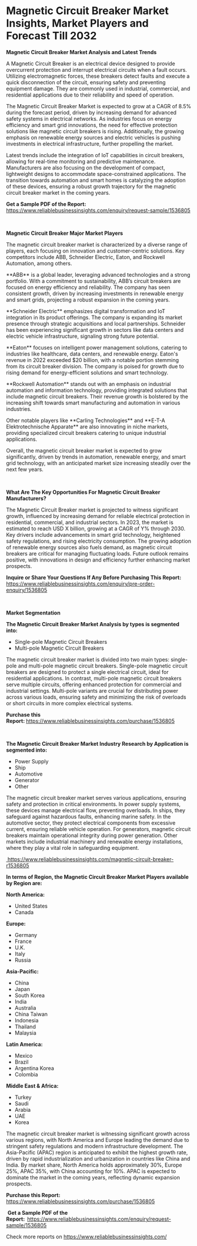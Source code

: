 <p><h1>Magnetic Circuit Breaker Market Insights, Market Players and Forecast Till 2032</h1></p><p><strong>Magnetic Circuit Breaker Market Analysis and Latest Trends</strong></p>
<p><p>A Magnetic Circuit Breaker is an electrical device designed to provide overcurrent protection and interrupt electrical circuits when a fault occurs. Utilizing electromagnetic forces, these breakers detect faults and execute a quick disconnection of the circuit, ensuring safety and preventing equipment damage. They are commonly used in industrial, commercial, and residential applications due to their reliability and speed of operation.</p><p>The Magnetic Circuit Breaker Market is expected to grow at a CAGR of 8.5% during the forecast period, driven by increasing demand for advanced safety systems in electrical networks. As industries focus on energy efficiency and smart grid innovations, the need for effective protection solutions like magnetic circuit breakers is rising. Additionally, the growing emphasis on renewable energy sources and electric vehicles is pushing investments in electrical infrastructure, further propelling the market.</p><p>Latest trends include the integration of IoT capabilities in circuit breakers, allowing for real-time monitoring and predictive maintenance. Manufacturers are also focusing on the development of compact, lightweight designs to accommodate space-constrained applications. The transition towards automation and smart homes is catalyzing the adoption of these devices, ensuring a robust growth trajectory for the magnetic circuit breaker market in the coming years.</p></p>
<p><strong>Get a Sample PDF of the Report:&nbsp;</strong> <a href="https://www.reliablebusinessinsights.com/enquiry/request-sample/1536805?utm_campaign=3076&utm_medium=2&utm_source=Github&utm_content=ia&utm_term=06042025&utm_id=magnetic-circuit-breaker">https://www.reliablebusinessinsights.com/enquiry/request-sample/1536805</a></p>
<p>&nbsp;</p>
<p><strong>Magnetic Circuit Breaker Major Market Players</strong></p>
<p><p>The magnetic circuit breaker market is characterized by a diverse range of players, each focusing on innovation and customer-centric solutions. Key competitors include ABB, Schneider Electric, Eaton, and Rockwell Automation, among others.</p><p>**ABB** is a global leader, leveraging advanced technologies and a strong portfolio. With a commitment to sustainability, ABB’s circuit breakers are focused on energy efficiency and reliability. The company has seen consistent growth, driven by increasing investments in renewable energy and smart grids, projecting a robust expansion in the coming years.</p><p>**Schneider Electric** emphasizes digital transformation and IoT integration in its product offerings. The company is expanding its market presence through strategic acquisitions and local partnerships. Schneider has been experiencing significant growth in sectors like data centers and electric vehicle infrastructure, signaling strong future potential.</p><p>**Eaton** focuses on intelligent power management solutions, catering to industries like healthcare, data centers, and renewable energy. Eaton's revenue in 2022 exceeded $20 billion, with a notable portion stemming from its circuit breaker division. The company is poised for growth due to rising demand for energy-efficient solutions and smart technology.</p><p>**Rockwell Automation** stands out with an emphasis on industrial automation and information technology, providing integrated solutions that include magnetic circuit breakers. Their revenue growth is bolstered by the increasing shift towards smart manufacturing and automation in various industries.</p><p>Other notable players like **Carling Technologies** and **E-T-A Elektrotechnische Apparate** are also innovating in niche markets, providing specialized circuit breakers catering to unique industrial applications.</p><p>Overall, the magnetic circuit breaker market is expected to grow significantly, driven by trends in automation, renewable energy, and smart grid technology, with an anticipated market size increasing steadily over the next few years.</p></p>
<p>&nbsp;</p>
<p><strong>What Are The Key Opportunities For Magnetic Circuit Breaker Manufacturers?</strong></p>
<p><p>The Magnetic Circuit Breaker market is projected to witness significant growth, influenced by increasing demand for reliable electrical protection in residential, commercial, and industrial sectors. In 2023, the market is estimated to reach USD X billion, growing at a CAGR of Y% through 2030. Key drivers include advancements in smart grid technology, heightened safety regulations, and rising electricity consumption. The growing adoption of renewable energy sources also fuels demand, as magnetic circuit breakers are critical for managing fluctuating loads. Future outlook remains positive, with innovations in design and efficiency further enhancing market prospects.</p></p>
<p><strong>Inquire or Share Your Questions If Any Before Purchasing This Report:</strong> <a href="https://www.reliablebusinessinsights.com/enquiry/pre-order-enquiry/1536805?utm_campaign=3076&utm_medium=2&utm_source=Github&utm_content=ia&utm_term=06042025&utm_id=magnetic-circuit-breaker">https://www.reliablebusinessinsights.com/enquiry/pre-order-enquiry/1536805</a></p>
<p>&nbsp;</p>
<p><strong>Market Segmentation</strong></p>
<p><strong>The Magnetic Circuit Breaker Market Analysis by types is segmented into:</strong></p>
<p><ul><li>Single-pole Magnetic Circuit Breakers</li><li>Multi-pole Magnetic Circuit Breakers</li></ul></p>
<p><p>The magnetic circuit breaker market is divided into two main types: single-pole and multi-pole magnetic circuit breakers. Single-pole magnetic circuit breakers are designed to protect a single electrical circuit, ideal for residential applications. In contrast, multi-pole magnetic circuit breakers serve multiple circuits, offering enhanced protection for commercial and industrial settings. Multi-pole variants are crucial for distributing power across various loads, ensuring safety and minimizing the risk of overloads or short circuits in more complex electrical systems.</p></p>
<p><strong>Purchase this Report:&nbsp;</strong><a href="https://www.reliablebusinessinsights.com/purchase/1536805?utm_campaign=3076&utm_medium=2&utm_source=Github&utm_content=ia&utm_term=06042025&utm_id=magnetic-circuit-breaker">https://www.reliablebusinessinsights.com/purchase/1536805</a></p>
<p>&nbsp;</p>
<p><strong>The Magnetic Circuit Breaker Market Industry Research by Application is segmented into:</strong></p>
<p><ul><li>Power Supply</li><li>Ship</li><li>Automotive</li><li>Generator</li><li>Other</li></ul></p>
<p><p>The magnetic circuit breaker market serves various applications, ensuring safety and protection in critical environments. In power supply systems, these devices manage electrical flow, preventing overloads. In ships, they safeguard against hazardous faults, enhancing marine safety. In the automotive sector, they protect electrical components from excessive current, ensuring reliable vehicle operation. For generators, magnetic circuit breakers maintain operational integrity during power generation. Other markets include industrial machinery and renewable energy installations, where they play a vital role in safeguarding equipment.</p></p>
<p><a href="https://www.reliablebusinessinsights.com/magnetic-circuit-breaker-r1536805?utm_campaign=3076&utm_medium=2&utm_source=Github&utm_content=ia&utm_term=06042025&utm_id=magnetic-circuit-breaker">&nbsp;https://www.reliablebusinessinsights.com/magnetic-circuit-breaker-r1536805</a></p>
<p><strong>In terms of Region, the Magnetic Circuit Breaker Market Players available by Region are:</strong></p>
<p>
    <p> <strong> North America: </strong>
        <ul>
            <li>United States</li>
            <li>Canada</li>
        </ul>
        </p> 
    <p> <strong> Europe: </strong>
        <ul>
            <li>Germany</li>
            <li>France</li>
            <li>U.K.</li>
            <li>Italy</li>
            <li>Russia</li>
        </ul>
        </p> 
    <p> <strong> Asia-Pacific: </strong>
        <ul>
            <li>China</li>
            <li>Japan</li>
            <li>South Korea</li>
            <li>India</li>
            <li>Australia</li>
            <li>China Taiwan</li>
            <li>Indonesia</li>
            <li>Thailand</li>
            <li>Malaysia</li>
        </ul>
        </p> 
    <p> <strong> Latin America: </strong>
        <ul>
            <li>Mexico</li>
            <li>Brazil</li>
            <li>Argentina Korea</li>
            <li>Colombia</li>
        </ul>
        </p> 
    <p> <strong> Middle East & Africa: </strong>
        <ul>
            <li>Turkey</li>
            <li>Saudi</li>
            <li>Arabia</li>
            <li>UAE</li>
            <li>Korea</li>
        </ul>
    </p>
    </p>
<p><p>The magnetic circuit breaker market is witnessing significant growth across various regions, with North America and Europe leading the demand due to stringent safety regulations and modern infrastructure development. The Asia-Pacific (APAC) region is anticipated to exhibit the highest growth rate, driven by rapid industrialization and urbanization in countries like China and India. By market share, North America holds approximately 30%, Europe 25%, APAC 35%, with China accounting for 10%. APAC is expected to dominate the market in the coming years, reflecting dynamic expansion prospects.</p></p>
<p><strong>Purchase this Report: </strong><a href="https://www.reliablebusinessinsights.com/purchase/1536805?utm_campaign=3076&utm_medium=2&utm_source=Github&utm_content=ia&utm_term=06042025&utm_id=magnetic-circuit-breaker">https://www.reliablebusinessinsights.com/purchase/1536805</a></p>
<p>&nbsp;<strong>Get a Sample PDF of the Report:&nbsp;&nbsp;</strong><a href="https://www.reliablebusinessinsights.com/enquiry/request-sample/1536805?utm_campaign=3076&utm_medium=2&utm_source=Github&utm_content=ia&utm_term=06042025&utm_id=magnetic-circuit-breaker">https://www.reliablebusinessinsights.com/enquiry/request-sample/1536805</a></p>
<p><strong></strong></p>
<p>Check more reports on <a href="https://www.reliablebusinessinsights.com/?utm_campaign=3076&utm_medium=2&utm_source=Github&utm_content=ia&utm_term=06042025&utm_id=magnetic-circuit-breaker">https://www.reliablebusinessinsights.com/</a></p>